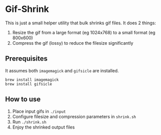 # Gif-Shrink

This is just a small helper utility that bulk shrinks gif files. It does 2 things:

1. Resize the gif from a large format (eg 1024x768) to a small format (eg 800x600)
2. Compress the gif (lossy) to reduce the filesize significantly

## Prerequisites

It assumes both `imagemagick` and `gifsicle` are installed.

```
brew install imagemagick
brew install gifsicle
```

## How to use

1. Place input gifs in `./input`
2. Configure filesize and compression parameters in `shrink.sh`
3. Run `./shrink.sh`
4. Enjoy the shrinked output files
